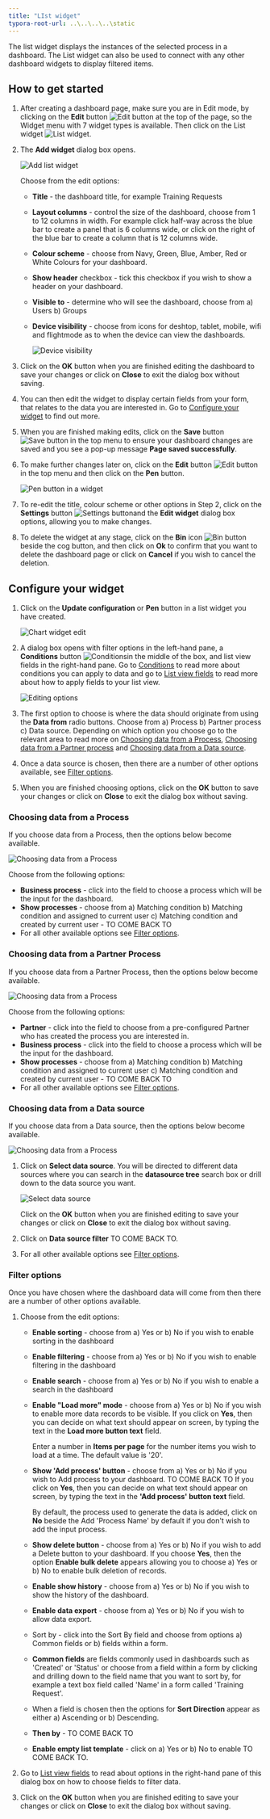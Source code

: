 ```yaml
---
title: "LIst widget"
typora-root-url: ..\..\..\..\static
---
```


The list widget displays the instances of the selected process in a dashboard. The List widget can also be used to connect with any other dashboard widgets to display filtered items.



## How to get started ##

1. After creating a dashboard page, make sure you are in Edit mode, by clicking on the **Edit** button ![Edit button](images/edit.png) at the top of the page, so the Widget menu with 7 widget types is available. Then click on the List widget ![List widget](images/listwidget.png).

2. The **Add widget** dialog box opens.

   ![Add list widget](/images/addlistwidget.png)

   Choose from the edit options:

   - **Title** - the dashboard title, for example Training Requests

   - **Layout columns** - control the size of the dashboard, choose from 1 to 12 columns in width. For example click half-way across the blue bar to create a panel that is 6 columns wide, or click on the right of the blue bar to create a column that is 12 columns wide.

   - **Colour scheme** - choose from Navy, Green, Blue, Amber, Red or White Colours for your dashboard.

   - **Show header** checkbox - tick this checkbox if you wish to show a header on your dashboard.

   - **Visible to** - determine who will see the dashboard, choose from a) Users b) Groups 

   - **Device visibility** - choose from icons for deshtop, tablet, mobile, wifi and flightmode as to when the device can view the dashboards.

     ![Device visibility](/images/devicevisibility.png)

3. Click on the **OK** button when you are finished editing the dashboard to save your changes or click on **Close** to exit the dialog box without saving.

4. You can then edit the widget to display certain fields from your form, that relates to the data you are interested in. Go to [Configure your widget](#configure-your-widget) to find out more.

5. When you are finished making edits, click on the **Save** button ![Save button](images/save.png) in the top menu to ensure your dashboard changes are saved and you see a pop-up message **Page saved successfully**.

6. To make further changes later on, click on the **Edit** button ![Edit button](images/edit.png) in the top menu and then click on the **Pen** button.

   ![Pen button in a widget](/images/penbutton_frame.png) 

7. To re-edit the title, colour scheme or other options in Step 2, click on the **Settings** button ![Settings button](images/cog.png)and the **Edit widget** dialog box options, allowing you to make changes.

7. To delete the widget at any stage, click on the **Bin** icon ![Bin button](images/bin.png) beside the cog button, and then click on **Ok** to confirm that you want to delete the dashboard page or click on **Cancel** if you wish to cancel the deletion.

   


## Configure your widget ##

1. Click on the **Update configuration** or **Pen** button in a list widget you have created.

   ![Chart widget edit](/images/penbutton.png)

2. A dialog box opens with filter options in the left-hand pane, a **Conditions** button ![Conditions](images/conditions.png)in the middle of the box, and list view fields in the right-hand pane. Go to [Conditions](pages/conditions.md) to read more about conditions you can apply to data and go to [List view fields](pages/listviewfields.md) to read more about how to apply fields to your list view.

   ![Editing options](/images/listconfig.png)

3. The first option to choose is where the data should originate from using the **Data from** radio buttons. Choose from a) Process b) Partner process c) Data source. Depending on which option you choose go to the relevant area to read more on [Choosing data from a Process](#choosing-data-from-a-process), [Choosing data from a Partner process](#choosing-data-from-a-partner-process) and [Choosing data from a Data source](#choosing-data-from-a-data-source).

4. Once a data source is chosen, then there are a number of other options available, see [Filter options](#filter-options).

4. When you are finished choosing options, click on the **OK** button to save your changes or click on **Close** to exit the dialog box without saving.

   

### Choosing data from a Process ###

If you choose data from a Process, then the options below become available.

![Choosing data from a Process](/images/processdata2.png)

Choose from the following options:

- **Business process** - click into the field to choose a process which will be the input for the dashboard.
- **Show processes** - choose from a) Matching condition b) Matching condition and assigned to current user c) Matching condition and created by current user - TO COME BACK TO
- For all other available options see [Filter options](#filter-options).



### Choosing data from a Partner Process ###

If you choose data from a Partner Process, then the options below become available.

![Choosing data from a Process](/images/partnerprocess_resized.png)

Choose from the following options:

- **Partner** - click into the field to choose from a pre-configured Partner who has created the process you are interested in.
- **Business process** - click into the field to choose a process which will be the input for the dashboard.
- **Show processes** - choose from a) Matching condition b) Matching condition and assigned to current user c) Matching condition and created by current user - TO COME BACK TO
- For all other available options see [Filter options](#filter-options).



### Choosing data from a Data source ###

If you choose data from a Data source, then the options below become available.

![Choosing data from a Process](/images/dataprocess_resized.png)

1. Click on **Select data source**. You will be directed to different data sources where you can search in the **datasource tree** search box or drill down to the data source you want. 

   ![Select data source](/images/selectdatasource.png)

   Click on the **OK** button when you are finished editing to save your changes or click on **Close** to exit the dialog box without saving.

1. Click on **Data source filter** TO COME BACK TO.

1. For all other available options see [Filter options](#filter-options).

   

### Filter options ###

Once you have chosen where the dashboard data will come from then there are a number of other options available.

1. Choose from the edit options:

   - **Enable sorting** - choose from a) Yes or b) No if you wish to enable sorting in the dashboard

   - **Enable filtering** - choose from a) Yes or b) No if you wish to enable filtering in the dashboard

   - **Enable search** - choose from a) Yes or b) No if you wish to enable a search in the dashboard

   - **Enable "Load more" mode** - choose from a) Yes or b) No if you wish to enable more data records to be visible. If you click on **Yes**, then you can decide on what text should appear on screen, by typing the text in the **Load more button text** field.

     Enter a number in **Items per page** for the number items you wish to load at a time. The default value is '20'.

   - **Show 'Add process' button** - choose from a) Yes or b) No if you wish to Add process to your dashboard. TO COME BACK TO If you click on **Yes**, then you can decide on what text should appear on screen, by typing the text in the **'Add process' button text** field. 

     By default, the process used to generate the data is added, click on **No** beside the Add 'Process 	Name' by default if you don't wish to add the input process.

   - **Show delete button** - choose from a) Yes or b) No if you wish to add a Delete button to your dashboard. If you choose **Yes**, then the option **Enable bulk delete** appears allowing you to choose a) Yes or b) No to enable bulk deletion of records.

   - **Enable show history** - choose from a) Yes or b) No if you wish to show the history of the dashboard.

   - **Enable data export** - choose from a) Yes or b) No if you wish to allow data export.

   - Sort by - click into the Sort By field and choose from options a) Common fields or b) fields within a form.

   - **Common fields** are fields commonly used in dashboards such as 'Created' or 'Status' or choose from a field within a form by clicking and drilling down to the field name that you want to sort by, for example a text box field called 'Name' in a form called 'Training Request'.

   - When a field is chosen then the options for **Sort Direction** appear as either a) Ascending or b) 	Descending.

   - **Then by** - TO COME BACK TO

   - **Enable empty list template** - click on a) Yes or b) No to enable TO COME BACK TO.

2. Go to [List view fields](pages/listviewfields.md) to read about options in the right-hand pane of this dialog box on how to choose fields to filter data.

3. Click on the **OK** button when you are finished editing to save your changes or click on **Close** to exit the dialog box without saving.
